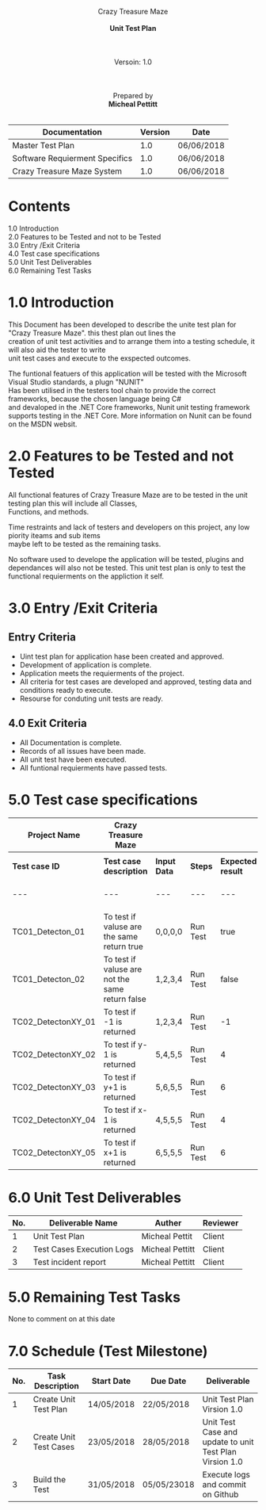 
<p align = "center">
  Crazy Treasure Maze<br>
  <br>
  <b>Unit Test Plan</b><br>
  <br>
  <br>
  <br>
  Versoin: 1.0<br>
  <br>
  <br>
  <br>
  Prepared by<br>
  <b>Micheal Pettitt</b><br>
  <br>
  
  

|<b>Documentation</b>|<b>Version</b>|<b>Date</b>|  
|--------------------|--------------|----------|  
|Master Test Plan|1.0|06/06/2018|
|Software Requierment Specifics|1.0|06/06/2018|
|Crazy Treasure Maze System|1.0|06/06/2018|

  
# Contents
  
1.0 Introduction  
2.0 Features to be Tested and not to be Tested  
3.0 Entry /Exit Criteria   
4.0 Test case specifications   
5.0 Unit Test Deliverables   
6.0 Remaining Test Tasks  
  
 
  
# 1.0 Introduction  
This Document has been developed to describe the unite test plan for "Crazy Treasure Maze". this thest plan out lines the  
creation of unit test activities and to arrange them into a testing schedule, it will also aid the tester to write  
unit test cases and execute to the exspected outcomes.  
  
The funtional featuers of this application will be tested with the Microsoft Visual Studio standards, a plugn "NUNIT"  
Has been utilised in the testers tool chain to provide the correct frameworks, because the chosen language being C#  
and devaloped in the .NET Core frameworks, Nunit unit testing framework supports testing in the .NET Core. 
More information on Nunit can be found on the MSDN websit.
  
# 2.0 Features to be Tested and not Tested  
All functional features of Crazy Treasure Maze are to be tested in the unit testing plan this will include all Classes,  
Functions, and methods.  
  
Time restraints and lack of testers and developers on this project, any low piority iteams and sub items  
maybe left to be tested as the remaining tasks.

No software used to develope the application will be tested, plugins and dependances will also not be tested.
This unit test plan is only to test the functional requierments on the appliction it self.
  
# 3.0 Entry /Exit Criteria
## Entry Criteria  
  * Uint test plan for application hase been created and approved.  
  * Development of application is complete.  
  * Application meets the requierments of the project.
  * All criteria for test cases are developed and approved, testing data and conditions ready to execute.
  * Resourse for conduting unit tests are ready.  
  
## 4.0 Exit Criteria  
  * All Documentation is complete.
  * Records of all issues have been made.
  * All unit test have been executed.
  * All funtional requierments have passed tests.
  
# 5.0 Test case specifications  

|Project Name|Crazy Treasure Maze||||||||  
|---|---|---|---|---|---|---|---|---| 
|||||||||| 
|<b>Test case ID</b>|<b>Test case description</b>|<b>Input Data</b>|<b>Steps|<b>Expected result</b>|<b>Status|<b>Actual Result</b>|  
|---|---|---|---|---|---|---|---|---|    
|TC01_Detecton_01|To test if valuse are the same return true|0,0,0,0|Run Test|true|PASS|true| 
|TC01_Detecton_02|To test if valuse are not the same return false|1,2,3,4|Run Test|false|PASS|true|  
|TC02_DetectonXY_01|To test if -1 is returned|1,2,3,4|Run Test|-1|PASS|-1|  
|TC02_DetectonXY_02|To test if y-1 is returned|5,4,5,5|Run Test|4|PASS|4|  
|TC02_DetectonXY_03|To test if y+1 is returned|5,6,5,5|Run Test|6|PASS|6|  
|TC02_DetectonXY_04|To test if x-1 is returned|4,5,5,5|Run Test|4|PASS|4|   
|TC02_DetectonXY_05|To test if x+1 is returned|6,5,5,5|Run Test|6|PASS|6| 

# 6.0 Unit Test Deliverables  

|<b>No.</b>|<b>Deliverable Name</b>|<b>Auther</b>|<b>Reviewer</b>|  
|------------|-----------------------|-------------|---------------|  
|1|Unit Test Plan|Micheal Pettit|Client|
|2|Test Cases Execution Logs|Micheal Pettitt|Client|
|3|Test incident report|Micheal Pettitt|Client|  
  
# 5.0 Remaining Test Tasks  
None to comment on at this date  
  
# 7.0 Schedule (Test Milestone)
|<b>No.</b>|<b>Task Description</b>|<b>Start Date</b>|<b>Due Date</b>|<b>Deliverable</b>|  
|----------|-----------------------|-----------------|---------------|------------------|
|1|Create Unit Test Plan|14/05/2018|22/05/2018|Unit Test Plan Virsion 1.0|
|2|Create Unit Test Cases|23/05/2018|28/05/2018|Unit Test Case and update to unit Test Plan Virsion 1.0|
|3|Build the Test|31/05/2018|05/05/23018|Execute logs and commit on Github|  

